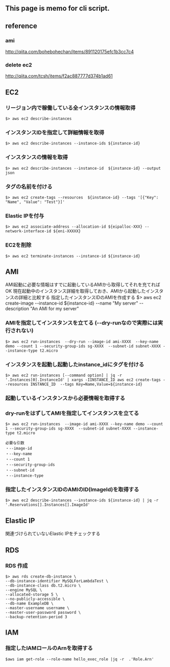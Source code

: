 ## This page is memo for cli script.

## reference 
### ami
http://qiita.com/bohebohechan/items/891120175efc1b3cc7c4
### delete ec2
http://qiita.com/tcsh/items/f2ac887777d374b1ad61

## EC2
### リージョン内で稼働している全インスタンスの情報取得
    $> aws ec2 describe-instances
    
### インスタンスIDを指定して詳細情報を取得
    $> aws ec2 describe-instances --instance-ids ${instance-id}

### インスタンスの情報を取得
    $> aws ec2 describe-instances --instance-id  ${instance-id} --output json

### タグの名前を付ける
    $> aws ec2 create-tags --resources  ${instance-id} --tags '[{"Key": "Name", "Value": "Test"}]'

### Elastic IPを付与
    $> aws ec2 associate-address --allocation-id ${eipalloc-XXX} --network-interface-id ${eni-XXXXX}

### EC2を削除
    $> aws ec2 terminate-instances --instance-id ${instance-id}

## AMI
AMI起動に必要な情報はすでに起動しているAMIから取得してそれを充てればOK
現在起動中のインスタンス詳細を取得しておき、AMIから起動したインスタンスの詳細と比較する
指定したインスタンスIDのAMIを作成する
    $> aws ec2 create-image --instance-id ${instance-id} --name "My server" --description "An AMI for my server"

### AMIを指定してインスタンスを立てる (--dry-runなので実際には実行されない)
    $> aws ec2 run-instances  --dry-run --image-id ami-XXXX  --key-name demo --count 1 --security-group-ids sg-XXXX  --subnet-id subnet-XXXX --instance-type t2.micro

### インスタンスを起動し起動したinstance_idにタグを付ける
    $> aws ec2 run-instances [--command option] | jq -r '.Instances[0].InstanceId' | xargs -IINSTANCE_ID aws ec2 create-tags --resources INSTANCE_ID  --tags Key=Name,Value=${instance-id}
    
### 起動しているインスタンスから必要情報を取得する


### dry-runをはずしてAMIを指定してインスタンスを立てる
    $> aws ec2 run-instances  --image-id ami-XXXX --key-name demo --count 1 --security-group-ids sg-XXXX  --subnet-id subnet-XXXX --instance-type t2.micro
    
    必要な引数
    ・--image-id
    ・--key-name
    ・--count 1
    ・--security-group-ids
    ・--subnet-id
    ・--instance-type

### 指定したインスタンスIDのAMIのID(ImageId)を取得する
    $> aws ec2 describe-instances --instance-ids ${instance-id} | jq -r '.Reservations[].Instances[].ImageId'

## Elastic IP
 関連づけられていないElastic IPをチェックする

## RDS
### RDS 作成
    $> aws rds create-db-instance \
    --db-instance-identifier MySQLForLambdaTest \
    --db-instance-class db.t2.micro \
    --engine MySQL \
    --allocated-storage 5 \
    --no-publicly-accessible \
    --db-name ExampleDB \
    --master-username username \
    --master-user-password password \
    --backup-retention-period 3 

## IAM
### 指定したIAMロールのArnを取得する
    $aws iam get-role --role-name hello_exec_role |jq -r  .'Role.Arn'
    
